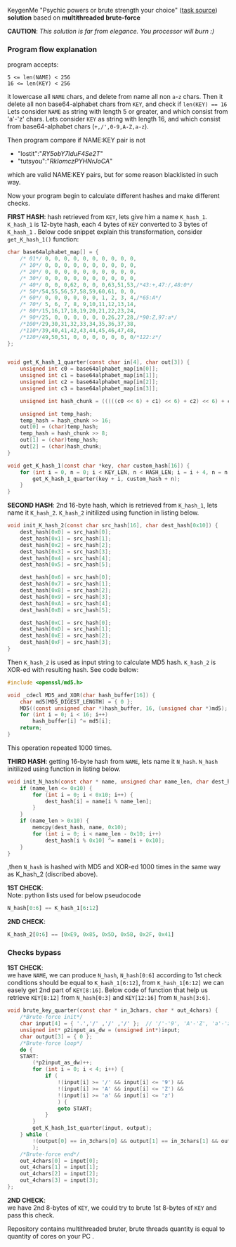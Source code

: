 KeygenMe "Psychic powers or brute strength your choice" ([task source](https://forum.tuts4you.com/topic/37904-keygenme-01-psychic-powers-or-brute-strength-your-choice)) **solution** based on **multithreaded brute-force**

**CAUTION**: _This solution is far from elegance. You processor will burn :)_

### Program flow explanation

program accepts:

```
5 <= len(NAME) < 256
16 <= len(KEY) < 256
```
	
it lowercase all `NAME` chars, and  delete from name all non `a`-`z` chars. Then it delete all non base64-alphabet chars from `KEY`, and check if `len(KEY) == 16`
Lets consider `NAME` as string with length 5 or greater, and which consist from 'a'-'z' chars.
Lets consider `KEY` as string with length 16, and which consist from base64-alphabet chars (`+,/',0-9,A-Z,a-z`).

Then program compare if NAME:KEY pair is not 
+ "lostit":"_RY5obY7IduF4Se2T_"
+ "tutsyou":"_RkIomczPYHNrJoCA_"

which are valid NAME:KEY pairs, but for some reason blacklisted in such way.

Now your program begin to calculate different hashes and make different checks.

**FIRST HASH**: hash retrieved from `KEY`, lets give him a name `K_hash_1`. `K_hash_1` is 12-byte hash, each 4 bytes of `KEY` converted to 3 bytes of `K_hash_1` . Below code snippet explain this transformation, consider `get_K_hash_1()` function:
```C
char base64alphabet_map[] = {
	/* 01*/ 0, 0, 0, 0, 0, 0, 0, 0, 0, 0,
	/* 10*/ 0, 0, 0, 0, 0, 0, 0, 0, 0, 0,
	/* 20*/ 0, 0, 0, 0, 0, 0, 0, 0, 0, 0,
	/* 30*/ 0, 0, 0, 0, 0, 0, 0, 0, 0, 0,
	/* 40*/ 0, 0, 0,62, 0, 0, 0,63,51,53,/*43:+,47:/,48:0*/
	/* 50*/54,55,56,57,58,59,60,61, 0, 0,
	/* 60*/ 0, 0, 0, 0, 0, 0, 1, 2, 3, 4,/*65:A*/
	/* 70*/ 5, 6, 7, 8, 9,10,11,12,13,14,
	/* 80*/15,16,17,18,19,20,21,22,23,24,
	/* 90*/25, 0, 0, 0, 0, 0, 0,26,27,28,/*90:Z,97:a*/
	/*100*/29,30,31,32,33,34,35,36,37,38,
	/*110*/39,40,41,42,43,44,45,46,47,48,
	/*120*/49,50,51, 0, 0, 0, 0, 0, 0, 0/*122:z*/
};


void get_K_hash_1_quarter(const char in[4], char out[3]) {
	unsigned int c0 = base64alphabet_map[in[0]];
	unsigned int c1 = base64alphabet_map[in[1]];
	unsigned int c2 = base64alphabet_map[in[2]];
	unsigned int c3 = base64alphabet_map[in[3]];

	unsigned int hash_chunk = (((((c0 << 6) + c1) << 6) + c2) << 6) + c3;

	unsigned int temp_hash;
	temp_hash = hash_chunk >> 16;
	out[0] = (char)temp_hash;
	temp_hash = hash_chunk >> 8;
	out[1] = (char)temp_hash;
	out[2] = (char)hash_chunk;
}

void get_K_hash_1(const char *key, char custom_hash[16]) {
	for (int i = 0, n = 0; i < KEY_LEN, n < HASH_LEN; i = i + 4, n = n + 3) {
		get_K_hash_1_quarter(key + i, custom_hash + n);
	}
}
```

**SECOND HASH**: 2nd 16-byte hash, which is retrieved from `K_hash_1`, lets name it `K_hash_2`.
`K_hash_2` initilized using function in listing below.
```C
void init_K_hash_2(const char src_hash[16], char dest_hash[0x10]) {
	dest_hash[0x0] = src_hash[0];
	dest_hash[0x1] = src_hash[1];
	dest_hash[0x2] = src_hash[2];
	dest_hash[0x3] = src_hash[3];
	dest_hash[0x4] = src_hash[4];
	dest_hash[0x5] = src_hash[5];

	dest_hash[0x6] = src_hash[0];
	dest_hash[0x7] = src_hash[1];
	dest_hash[0x8] = src_hash[2];
	dest_hash[0x9] = src_hash[3];
	dest_hash[0xA] = src_hash[4];
	dest_hash[0xB] = src_hash[5];

	dest_hash[0xC] = src_hash[0];
	dest_hash[0xD] = src_hash[1];
	dest_hash[0xE] = src_hash[2];
	dest_hash[0xF] = src_hash[3];
}
```
Then `K_hash_2`  is used as input string to calculate MD5 hash. `K_hash_2` is XOR-ed with resulting hash. See code below:
```C
#include <openssl/md5.h>

void _cdecl MD5_and_XOR(char hash_buffer[16]) {
	char md5[MD5_DIGEST_LENGTH] = { 0 };
	MD5((const unsigned char *)hash_buffer, 16, (unsigned char *)md5);
	for (int i = 0; i < 16; i++)
		hash_buffer[i] ^= md5[i];
	return;
}
```
This operation repeated 1000 times.

**THIRD HASH**: getting 16-byte hash from `NAME`, lets name it `N_hash`.
`N_hash` initilized using function in listing below.
```C
void init_N_hash(const char * name, unsigned char name_len, char dest_hash[0x10]) {
	if (name_len <= 0x10) {
		for (int i = 0; i < 0x10; i++) {
			dest_hash[i] = name[i % name_len];
		}
	}
	if (name_len > 0x10) {
		memcpy(dest_hash, name, 0x10);
		for (int i = 0; i < name_len - 0x10; i++)
			dest_hash[i % 0x10] ^= name[i + 0x10];
	}
}
```
,then  `N_hash`  is hashed with MD5 and XOR-ed 1000 times in the same way as K_hash_2  (discribed above).

**1ST CHECK**:  
Note: python lists used for below pseudocode
```python
N_hash[0:6] == K_hash_1[6:12]
```

**2ND CHECK**:
```python
K_hash_2[0:6] == [0xE9, 0x85, 0x5D, 0x5B, 0x2F, 0x41]
```

### Checks bypass
**1ST CHECK**:  
we have `NAME`, we can produce `N_hash`, `N_hash[0:6]`  according to 1st check conditions should be equal to `K_hash_1[6:12]`, from `K_hash_1[6:12]` we can easely get 2nd part of `KEY[8:16]`.
Below code of function that help us retrieve `KEY[8:12]` from `N_hash[0:3]` and `KEY[12:16]` from `N_hash[3:6]`.
```C
void brute_key_quarter(const char * in_3chars, char * out_4chars) {
	/*Brute-force init*/
	char input[4] = { '.','/' ,'/' ,'/' }; 	// '/'-'9', 'A'-'Z', 'a'-'z'
	unsigned int* p2input_as_dw = (unsigned int*)input;
	char output[3] = { 0 };
	/*Brute-force loop*/
	do {
	START:
		(*p2input_as_dw)++;
		for (int i = 0; i < 4; i++) {
			if (
				!(input[i] >= '/' && input[i] <= '9') &&
				!(input[i] >= 'A' && input[i] <= 'Z') &&
				!(input[i] >= 'a' && input[i] <= 'z')
				) {
				goto START;
			}
		}
		get_K_hash_1st_quarter(input, output);
	} while (
		!(output[0] == in_3chars[0] && output[1] == in_3chars[1] && output[2] == in_3chars[2])
		);
	/*Brute-force end*/
	out_4chars[0] = input[0];
	out_4chars[1] = input[1];
	out_4chars[2] = input[2];
	out_4chars[3] = input[3];
};
```

**2ND CHECK**:  
we have 2nd 8-bytes of `KEY`, we could try to brute 1st 8-bytes of `KEY` and pass this check.

Repository contains multithreaded bruter, brute threads quantity is equal to quantity of cores on your PC .
